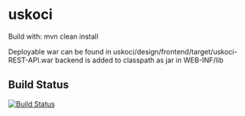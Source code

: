 uskoci
======
Build with:
mvn clean install

Deployable war can be found in uskoci/design/frontend/target/uskoci-REST-API.war
backend is added to classpath as jar in WEB-INF/lib


## Build Status
[![Build Status](https://buildhive.cloudbees.com/job/Vunovati/job/uskoci/badge/icon)](https://buildhive.cloudbees.com/job/Vunovati/job/uskoci/)
